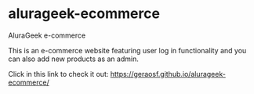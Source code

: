 # alurageek-ecommerce
AluraGeek e-commerce

This is an e-commerce website featuring user log in functionality and you can also add new products as an admin.

Click in this link to check it out: https://geraosf.github.io/alurageek-ecommerce/
